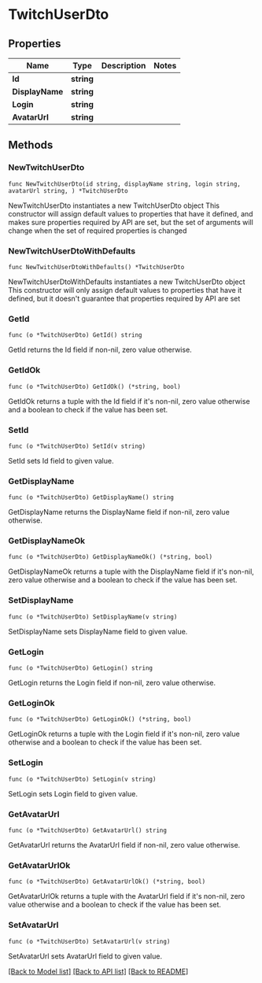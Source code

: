# TwitchUserDto

## Properties

Name | Type | Description | Notes
------------ | ------------- | ------------- | -------------
**Id** | **string** |  | 
**DisplayName** | **string** |  | 
**Login** | **string** |  | 
**AvatarUrl** | **string** |  | 

## Methods

### NewTwitchUserDto

`func NewTwitchUserDto(id string, displayName string, login string, avatarUrl string, ) *TwitchUserDto`

NewTwitchUserDto instantiates a new TwitchUserDto object
This constructor will assign default values to properties that have it defined,
and makes sure properties required by API are set, but the set of arguments
will change when the set of required properties is changed

### NewTwitchUserDtoWithDefaults

`func NewTwitchUserDtoWithDefaults() *TwitchUserDto`

NewTwitchUserDtoWithDefaults instantiates a new TwitchUserDto object
This constructor will only assign default values to properties that have it defined,
but it doesn't guarantee that properties required by API are set

### GetId

`func (o *TwitchUserDto) GetId() string`

GetId returns the Id field if non-nil, zero value otherwise.

### GetIdOk

`func (o *TwitchUserDto) GetIdOk() (*string, bool)`

GetIdOk returns a tuple with the Id field if it's non-nil, zero value otherwise
and a boolean to check if the value has been set.

### SetId

`func (o *TwitchUserDto) SetId(v string)`

SetId sets Id field to given value.


### GetDisplayName

`func (o *TwitchUserDto) GetDisplayName() string`

GetDisplayName returns the DisplayName field if non-nil, zero value otherwise.

### GetDisplayNameOk

`func (o *TwitchUserDto) GetDisplayNameOk() (*string, bool)`

GetDisplayNameOk returns a tuple with the DisplayName field if it's non-nil, zero value otherwise
and a boolean to check if the value has been set.

### SetDisplayName

`func (o *TwitchUserDto) SetDisplayName(v string)`

SetDisplayName sets DisplayName field to given value.


### GetLogin

`func (o *TwitchUserDto) GetLogin() string`

GetLogin returns the Login field if non-nil, zero value otherwise.

### GetLoginOk

`func (o *TwitchUserDto) GetLoginOk() (*string, bool)`

GetLoginOk returns a tuple with the Login field if it's non-nil, zero value otherwise
and a boolean to check if the value has been set.

### SetLogin

`func (o *TwitchUserDto) SetLogin(v string)`

SetLogin sets Login field to given value.


### GetAvatarUrl

`func (o *TwitchUserDto) GetAvatarUrl() string`

GetAvatarUrl returns the AvatarUrl field if non-nil, zero value otherwise.

### GetAvatarUrlOk

`func (o *TwitchUserDto) GetAvatarUrlOk() (*string, bool)`

GetAvatarUrlOk returns a tuple with the AvatarUrl field if it's non-nil, zero value otherwise
and a boolean to check if the value has been set.

### SetAvatarUrl

`func (o *TwitchUserDto) SetAvatarUrl(v string)`

SetAvatarUrl sets AvatarUrl field to given value.



[[Back to Model list]](../README.md#documentation-for-models) [[Back to API list]](../README.md#documentation-for-api-endpoints) [[Back to README]](../README.md)



